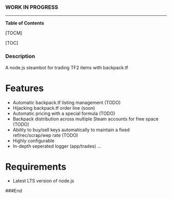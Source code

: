 ### WORK IN PROGRESS
------------
**Table of Contents**

[TOCM]

[TOC]

### Description

A node.js steambot for trading TF2 items with backpack.tf

# Features

- Automatic backpack.tf listing management (TODO)
- Hijacking backpack.tf order line (soon)
- Automatic pricing with a special formula (TODO)
- Backpack distribution across multiple Steam accounts for free space (TODO)
- Ability to buy/sell keys automatically to maintain a fixed ref/rec/scrap/wep rate (TODO)
- Highly configurable
- In-depth seperated logger (app/trades) 
...

# Requirements
- Latest LTS version of node.js

###End
